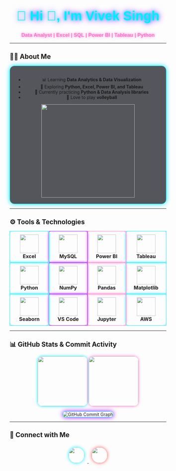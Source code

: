 <!-- Futuristic Neon-Themed GitHub README -->

<h1 align="center" style="font-size:3em; font-family: 'Poppins', sans-serif; font-weight:800; color:#00eaff; text-shadow: 0px 0px 10px #00eaff, 0px 0px 20px #9d00ff;">
  🚀 Hi 👋, I'm Vivek Singh
</h1>

<h3 align="center" style="color:#ff6ec7; font-family: 'Poppins', sans-serif; text-shadow:0px 0px 8px #ff6ec7;">
  Data Analyst | Excel | SQL | Power BI | Tableau | Python
</h3>

---

## 🙋‍♂️ About Me  
<div align="center" style="background: rgba(13,17,23,0.7); border: 1px solid #00eaff; border-radius: 15px; padding: 20px; box-shadow: 0 0 15px #00eaff;">
  
- 📊 Learning **Data Analytics & Data Visualization**  
- 🐍 Exploring **Python, Excel, Power BI, and Tableau**  
- 🚀 Currently practicing **Python & Data Analysis libraries**  
- 🏐 Love to play **volleyball**  

<img src="https://raw.githubusercontent.com/rahulbanerjee26/githubProfileReadmeGenerator/main/gifs/data.gif" width="300"/>
</div>

---

## ⚙️ Tools & Technologies  

<div align="center">

<table style="border-collapse: collapse; border: none;">
  <tr>
    <td align="center" width="120" style="border:1px solid #00eaff; border-radius:10px; padding:10px; box-shadow: 0 0 8px #00eaff;">
      <img src="https://img.icons8.com/color/60/microsoft-excel-2019--v1.png" width="60"/><br><b>Excel</b>
    </td>
    <td align="center" width="120" style="border:1px solid #9d00ff; border-radius:10px; padding:10px; box-shadow: 0 0 8px #9d00ff;">
      <img src="https://cdn.jsdelivr.net/gh/devicons/devicon/icons/mysql/mysql-original.svg" width="60"/><br><b>MySQL</b>
    </td>
    <td align="center" width="120" style="border:1px solid #ff6ec7; border-radius:10px; padding:10px; box-shadow: 0 0 8px #ff6ec7;">
      <img src="https://img.icons8.com/color/60/power-bi.png" width="60"/><br><b>Power BI</b>
    </td>
    <td align="center" width="120" style="border:1px solid #00eaff; border-radius:10px; padding:10px; box-shadow: 0 0 8px #00eaff;">
      <img src="https://img.icons8.com/color/60/tableau-software.png" width="60"/><br><b>Tableau</b>
    </td>
  </tr>
  <tr>
    <td align="center" width="120" style="border:1px solid #00eaff; border-radius:10px; padding:10px; box-shadow: 0 0 8px #00eaff;">
      <img src="https://cdn.jsdelivr.net/gh/devicons/devicon/icons/python/python-original.svg" width="60"/><br><b>Python</b>
    </td>
    <td align="center" width="120" style="border:1px solid #9d00ff; border-radius:10px; padding:10px; box-shadow: 0 0 8px #9d00ff;">
      <img src="https://cdn.jsdelivr.net/gh/devicons/devicon/icons/numpy/numpy-original.svg" width="60"/><br><b>NumPy</b>
    </td>
    <td align="center" width="120" style="border:1px solid #ff6ec7; border-radius:10px; padding:10px; box-shadow: 0 0 8px #ff6ec7;">
      <img src="https://cdn.jsdelivr.net/gh/devicons/devicon/icons/pandas/pandas-original.svg" width="60"/><br><b>Pandas</b>
    </td>
    <td align="center" width="120" style="border:1px solid #00eaff; border-radius:10px; padding:10px; box-shadow: 0 0 8px #00eaff;">
      <img src="https://matplotlib.org/stable/_static/logo2.svg" width="60"/><br><b>Matplotlib</b>
    </td>
  </tr>
  <tr>
    <td align="center" width="120" style="border:1px solid #00eaff; border-radius:10px; padding:10px; box-shadow: 0 0 8px #00eaff;">
      <img src="https://seaborn.pydata.org/_images/logo-mark-lightbg.svg" width="60"/><br><b>Seaborn</b>
    </td>
    <td align="center" width="120" style="border:1px solid #9d00ff; border-radius:10px; padding:10px; box-shadow: 0 0 8px #9d00ff;">
      <img src="https://cdn.jsdelivr.net/gh/devicons/devicon/icons/vscode/vscode-original.svg" width="60"/><br><b>VS Code</b>
    </td>
    <td align="center" width="120" style="border:1px solid #ff6ec7; border-radius:10px; padding:10px; box-shadow: 0 0 8px #ff6ec7;">
      <img src="https://cdn.jsdelivr.net/gh/devicons/devicon/icons/jupyter/jupyter-original.svg" width="60"/><br><b>Jupyter</b>
    </td>
    <td align="center" width="120" style="border:1px solid #00eaff; border-radius:10px; padding:10px; box-shadow: 0 0 8px #00eaff;">
      <img src="https://img.icons8.com/color/60/amazon-web-services.png" width="60"/><br><b>AWS</b>
    </td>
  </tr>
</table>

</div>

---

## 📊 GitHub Stats & Commit Activity  

<p align="center">
  <img src="https://github-readme-stats.vercel.app/api?username=viveksingh052&show_icons=true&theme=radical&border_color=00eaff&border_radius=15" height="160" style="box-shadow:0 0 10px #00eaff; border-radius:15px;"/>
  <img src="https://github-readme-streak-stats.herokuapp.com/?user=viveksingh052&theme=radical&border=ff6ec7&ring=00eaff" height="160" style="box-shadow:0 0 10px #ff6ec7; border-radius:15px;"/>
</p>

<!-- Commit-only activity graph -->
<p align="center">
  <img src="https://github-readme-activity-graph.vercel.app/graph?username=viveksingh052&custom_title=Commit%20Activity&hide=issues,prs&area=true&line=ff6ec7&point=ffffff&title_color=ff6ec7&color=00eaff&bg_color=0d1117&y_axis_label=Commits%20Count" alt="GitHub Commit Graph" style="border:1px solid #00eaff; border-radius:15px; box-shadow:0 0 15px #9d00ff;"/>
</p>

---

## 🤝 Connect with Me  
<p align="center">
  <a href="https://www.linkedin.com/in/viveksingh52/">
    <img src="https://cdn.jsdelivr.net/gh/devicons/devicon/icons/linkedin/linkedin-original.svg" width="50" height="50" style="margin:10px; border-radius:50%; box-shadow:0 0 12px #00eaff;"/>
  </a>
  <a href="mailto:vivekvs2927@gmail.com">
    <img src="https://img.icons8.com/color/48/gmail.png" width="50" height="50" style="margin:10px; border-radius:50%; box-shadow:0 0 12px #ff4d4d;"/>
  </a>
</p>
